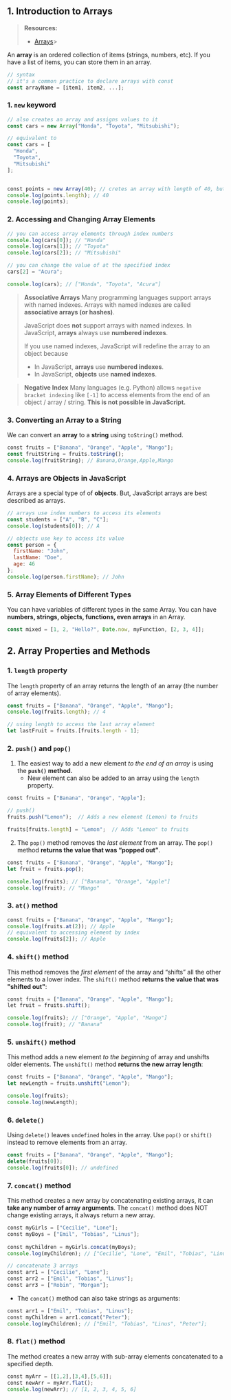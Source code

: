 ## 1. Introduction to Arrays
> **Resources:**
> - [Arrays](https://www.w3schools.com/jsref/jsref_obj_array.asp)> 

An **array** is an ordered collection of items (strings, numbers, etc). If you have a list of items, you can store them in an array.  
```js
// syntax
// it's a common practice to declare arrays with const
const arrayName = [item1, item2, ...];
```
### 1. `new` keyword
```js
// also creates an array and assigns values to it
const cars = new Array("Honda", "Toyota", "Mitsubishi"); 

// equivalent to 
const cars = [
  "Honda", 
  "Toyota",
  "Mitsubishi"
];


const points = new Array(40); // cretes an array with length of 40, but doesn't populate elements
console.log(points.length); // 40
console.log(points); 
```
### 2. Accessing and Changing Array Elements
```js
// you can access array elements through index numbers
console.log(cars[0]); // "Honda" 
console.log(cars[1]); // "Toyota"
console.log(cars[2]); // "Mitsubishi"

// you can change the value of at the specified index
cars[2] = "Acura"; 

console.log(cars); // ["Honda", "Toyota", "Acura"]
```

> **Associative Arrays**
> Many programming languages support arrays with named indexes. Arrays with named indexes are called **associative arrays (or hashes)**. 
> 
> JavaScript does **not** support arrays with named indexes. In JavaScript, **arrays** always use **numbered indexes**.
> 
> If you use named indexes, JavaScript will redefine the array to an object because 
> * In JavaScript, **arrays** use **numbered indexes**.  
> * In JavaScript, **objects** use **named indexes**.

> **Negative Index**
> Many languages (e.g. Python) allows `negative bracket indexing` like `[-1]` to access elements from the end of an object / array / string. **This is not possible in JavaScript.**
### 3. Converting an Array to a String
We can convert an **array** to a **string** using `toString()` method. 
```js
const fruits = ["Banana", "Orange", "Apple", "Mango"];
const fruitString = fruits.toString(); 
console.log(fruitString); // Banana,Orange,Apple,Mango
```
### 4. Arrays are Objects in JavaScript
Arrays are a special type of of **objects**. But, JavaScript arrays are best described as arrays. 
```js
// arrays use index numbers to access its elements
const students = ["A", "B", "C"]; 
console.log(students[0]); // A

// objects use key to access its value
const person = {
  firstName: "John", 
  lastName: "Doe", 
  age: 46
};
console.log(person.firstName); // John
```
### 5. Array Elements of Different Types
You can have variables of different types in the same Array. You can have **numbers, strings, objects, functions, even arrays** in an Array. 
```js
const mixed = [1, 2, "Hello?", Date.now, myFunction, [2, 3, 4]]; 
```
## 2. Array Properties and Methods
### 1. `length` property
The `length` property of an array returns the length of an array (the number of array elements). 
```js
const fruits = ["Banana", "Orange", "Apple", "Mango"]; 
console.log(fruits.length); // 4

// using length to access the last array element
let lastFruit = fruits.[fruits.length - 1]; 
```
### 2. `push()` and `pop()`
1. The easiest way to add a new element *to the end of an array* is using the **`push()` method.** 
	* New element can also be added to an array using the `length` property. 
```js
const fruits = ["Banana", "Orange", "Apple"];  

// push()
fruits.push("Lemon");  // Adds a new element (Lemon) to fruits

fruits[fruits.length] = "Lemon";  // Adds "Lemon" to fruits
```
2. The `pop()` method removes the *last element* from an array. The `pop()` method **returns the value that was “popped out”**.
```js
const fruits = ["Banana", "Orange", "Apple", "Mango"];  
let fruit = fruits.pop();

console.log(fruits); // ["Banana", "Orange", "Apple"]
console.log(fruit); // "Mango"
```
### 3. `at()` method
```js
const fruits = ["Banana", "Orange", "Apple", "Mango"];  
console.log(fruits.at(2)); // Apple
// equivalent to accessing element by index
console.log(fruits[2]); // Apple
```
### 4. `shift()` method
This method removes the *first element* of the array and “shifts” all the other elements to a lower index. The `shift()` method **returns the value that was "shifted out"**:
```js
const fruits = ["Banana", "Orange", "Apple", "Mango"];  
let fruit = fruits.shift();

console.log(fruits); // ["Orange", "Apple", "Mango"]
console.log(fruit); // "Banana"
```
### 5. `unshift()` method
This method adds a new element *to the beginning* of array and unshifts older elements. The `unshift()` method **returns the new array length**: 
```js
const fruits = ["Banana", "Orange", "Apple", "Mango"];  
let newLength = fruits.unshift("Lemon");

console.log(fruits); 
console.log(newLength); 
```
### 6. `delete()`
Using `delete()` leaves `undefined` holes in the array. Use `pop()` or `shift() `instead to remove elements from an array. 
```js
const fruits = ["Banana", "Orange", "Apple", "Mango"];
delete(fruits[0]); 
console.log(fruits[0]); // undefined 
```
### 7. `concat()` method
This method creates a new array by concatenating existing arrays, it can **take any number of array arguments**. The `concat()` method does NOT change existing arrays, it always return a new array. 
```js
const myGirls = ["Cecilie", "Lone"];  
const myBoys = ["Emil", "Tobias", "Linus"];  
  
const myChildren = myGirls.concat(myBoys);
console.log(myChildren); // ["Cecilie", "Lone", "Emil", "Tobias", "Linus"]

// concatenate 3 arrays
const arr1 = ["Cecilie", "Lone"];  
const arr2 = ["Emil", "Tobias", "Linus"];  
const arr3 = ["Robin", "Morgan"];  
```
* The `concat()` method can also take strings as arguments: 
```js
const arr1 = ["Emil", "Tobias", "Linus"];  
const myChildren = arr1.concat("Peter");
console.log(myChildren); // ["Emil", "Tobias", "Linus", "Peter"];  
```
### 8. `flat()` method
The method creates a new array with sub-array elements concatenated to a specified depth. 
```js
const myArr = [[1,2],[3,4],[5,6]];  
const newArr = myArr.flat();
console.log(newArr); // [1, 2, 3, 4, 5, 6]
```